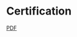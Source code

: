 # Certification

[PDF](https://mashanz.github.io/cert/Data%20Preparation%20in%20Data%20Science%20using%20R.pdf)
